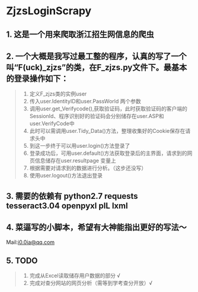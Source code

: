 # ZjzsLoginScrapy
## 1. 这是一个用来爬取浙江招生网信息的爬虫


## 2. 一个大概是我写过最工整的程序，认真的写了一个叫“F(uck)_zjzs”的类，在F_zjzs.py文件下。最基本的登录操作如下：
> 1. 定义F_zjzs类的实例user
> 2. 传入user.IdentityID和user.PassWorld 两个参数
> 3. 调用user.get_Verifycode(),获取验证码，此时获取验证码的客户端的SessionId、程序识别好的验证码会分别储存在user.ASP和user.VerifyCode中
> 4. 此时可以需调用user.Tidy_Data()方法，整理收集好的Cookie保存在请求头中
> 5. 到这一步终于可以用user.login()方法登录了
> 6. 登录成功后，可用user.default()方法获取登录后的主界面，请求到的网页信息储存在user.resultpage 变量上
> 7. 根据需要对请求到的数据进行分析。（这步还没写）
> 8. 使用user.logout()方法退出登录



## 3. 需要的依赖有 python2.7 requests tesseract3.04 openpyxl pIL lxml


## 4. 菜逼写的小脚本，希望有大神能指出更好的写法～


Mail:i0.0ia@qq.com


## 5. TODO
> 1. 完成从Excel读取储存用户数据的部分 √
> 2. 完成对查分网站的网页分析（需等到学考查分开放）√